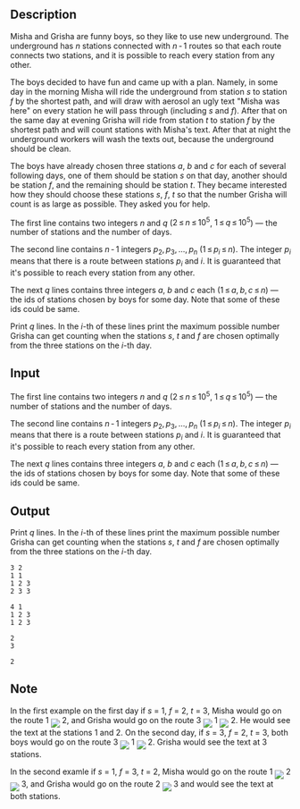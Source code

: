 ## Description

<div><p>Misha and Grisha are funny boys, so they like to use new underground. The underground has <span class="tex-span"><i>n</i></span> stations connected with <span class="tex-span"><i>n</i> - 1</span> routes so that each route connects two stations, and it is possible to reach every station from any other.</p><p>The boys decided to have fun and came up with a plan. Namely, in some day in the morning Misha will ride the underground from station <span class="tex-span"><i>s</i></span> to station <span class="tex-span"><i>f</i></span> by the shortest path, and will draw with aerosol an ugly text "Misha was here" on every station he will pass through (including <span class="tex-span"><i>s</i></span> and <span class="tex-span"><i>f</i></span>). After that on the same day at evening Grisha will ride from station <span class="tex-span"><i>t</i></span> to station <span class="tex-span"><i>f</i></span> by the shortest path and will count stations with Misha's text. After that at night the underground workers will wash the texts out, because the underground should be clean. </p><p>The boys have already chosen three stations <span class="tex-span"><i>a</i></span>, <span class="tex-span"><i>b</i></span> and <span class="tex-span"><i>c</i></span> for each of several following days, one of them should be station <span class="tex-span"><i>s</i></span> on that day, another should be station <span class="tex-span"><i>f</i></span>, and the remaining should be station <span class="tex-span"><i>t</i></span>. They became interested how they should choose these stations <span class="tex-span"><i>s</i></span>, <span class="tex-span"><i>f</i></span>, <span class="tex-span"><i>t</i></span> so that the number Grisha will count is as large as possible. They asked you for help.</p></div><div class="input-specification"><p>The first line contains two integers <span class="tex-span"><i>n</i></span> and <span class="tex-span"><i>q</i></span> (<span class="tex-span">2 ≤ <i>n</i> ≤ 10<sup class="upper-index">5</sup></span>, <span class="tex-span">1 ≤ <i>q</i> ≤ 10<sup class="upper-index">5</sup></span>)&nbsp;— the number of stations and the number of days.</p><p>The second line contains <span class="tex-span"><i>n</i> - 1</span> integers <span class="tex-span"><i>p</i><sub class="lower-index">2</sub>, <i>p</i><sub class="lower-index">3</sub>, ..., <i>p</i><sub class="lower-index"><i>n</i></sub></span> (<span class="tex-span">1 ≤ <i>p</i><sub class="lower-index"><i>i</i></sub> ≤ <i>n</i></span>). The integer <span class="tex-span"><i>p</i><sub class="lower-index"><i>i</i></sub></span> means that there is a route between stations <span class="tex-span"><i>p</i><sub class="lower-index"><i>i</i></sub></span> and <span class="tex-span"><i>i</i></span>. It is guaranteed that it's possible to reach every station from any other.</p><p>The next <span class="tex-span"><i>q</i></span> lines contains three integers <span class="tex-span"><i>a</i></span>, <span class="tex-span"><i>b</i></span> and <span class="tex-span"><i>c</i></span> each (<span class="tex-span">1 ≤ <i>a</i>, <i>b</i>, <i>c</i> ≤ <i>n</i></span>)&nbsp;— the ids of stations chosen by boys for some day. Note that some of these ids could be same.</p></div><div class="output-specification"><p>Print <span class="tex-span"><i>q</i></span> lines. In the <span class="tex-span"><i>i</i></span>-th of these lines print the maximum possible number Grisha can get counting when the stations <span class="tex-span"><i>s</i></span>, <span class="tex-span"><i>t</i></span> and <span class="tex-span"><i>f</i></span> are chosen optimally from the three stations on the <span class="tex-span"><i>i</i></span>-th day.</p></div>

## Input

<p>The first line contains two integers <span class="tex-span"><i>n</i></span> and <span class="tex-span"><i>q</i></span> (<span class="tex-span">2 ≤ <i>n</i> ≤ 10<sup class="upper-index">5</sup></span>, <span class="tex-span">1 ≤ <i>q</i> ≤ 10<sup class="upper-index">5</sup></span>)&nbsp;— the number of stations and the number of days.</p><p>The second line contains <span class="tex-span"><i>n</i> - 1</span> integers <span class="tex-span"><i>p</i><sub class="lower-index">2</sub>, <i>p</i><sub class="lower-index">3</sub>, ..., <i>p</i><sub class="lower-index"><i>n</i></sub></span> (<span class="tex-span">1 ≤ <i>p</i><sub class="lower-index"><i>i</i></sub> ≤ <i>n</i></span>). The integer <span class="tex-span"><i>p</i><sub class="lower-index"><i>i</i></sub></span> means that there is a route between stations <span class="tex-span"><i>p</i><sub class="lower-index"><i>i</i></sub></span> and <span class="tex-span"><i>i</i></span>. It is guaranteed that it's possible to reach every station from any other.</p><p>The next <span class="tex-span"><i>q</i></span> lines contains three integers <span class="tex-span"><i>a</i></span>, <span class="tex-span"><i>b</i></span> and <span class="tex-span"><i>c</i></span> each (<span class="tex-span">1 ≤ <i>a</i>, <i>b</i>, <i>c</i> ≤ <i>n</i></span>)&nbsp;— the ids of stations chosen by boys for some day. Note that some of these ids could be same.</p>

## Output

<p>Print <span class="tex-span"><i>q</i></span> lines. In the <span class="tex-span"><i>i</i></span>-th of these lines print the maximum possible number Grisha can get counting when the stations <span class="tex-span"><i>s</i></span>, <span class="tex-span"><i>t</i></span> and <span class="tex-span"><i>f</i></span> are chosen optimally from the three stations on the <span class="tex-span"><i>i</i></span>-th day.</p>





```input1
3 2
1 1
1 2 3
2 3 3

```




```input2
4 1
1 2 3
1 2 3

```




```output1
2
3

```




```output2
2

```



## Note

<p>In the first example on the first day if <span class="tex-span"><i>s</i></span> = <span class="tex-span">1</span>, <span class="tex-span"><i>f</i></span> = <span class="tex-span">2</span>, <span class="tex-span"><i>t</i></span> = <span class="tex-span">3</span>, Misha would go on the route <span class="tex-span">1</span> <img align="middle" class="tex-formula" src="file://K5MmXiby.png" style="max-width: 100.0%;max-height: 100.0%;"> <span class="tex-span">2</span>, and Grisha would go on the route <span class="tex-span">3</span> <img align="middle" class="tex-formula" src="file://aUbq0OEL.png" style="max-width: 100.0%;max-height: 100.0%;"> <span class="tex-span">1</span> <img align="middle" class="tex-formula" src="file://INgyURmp.png" style="max-width: 100.0%;max-height: 100.0%;"> <span class="tex-span">2</span>. He would see the text at the stations <span class="tex-span">1</span> and <span class="tex-span">2</span>. On the second day, if <span class="tex-span"><i>s</i></span> = <span class="tex-span">3</span>, <span class="tex-span"><i>f</i></span> = <span class="tex-span">2</span>, <span class="tex-span"><i>t</i></span> = <span class="tex-span">3</span>, both boys would go on the route <span class="tex-span">3</span> <img align="middle" class="tex-formula" src="file://VrZDfcW4.png" style="max-width: 100.0%;max-height: 100.0%;"> <span class="tex-span">1</span> <img align="middle" class="tex-formula" src="file://OOixO50b.png" style="max-width: 100.0%;max-height: 100.0%;"> <span class="tex-span">2</span>. Grisha would see the text at <span class="tex-span">3</span> stations.</p><p>In the second examle if <span class="tex-span"><i>s</i></span> = <span class="tex-span">1</span>, <span class="tex-span"><i>f</i></span> = <span class="tex-span">3</span>, <span class="tex-span"><i>t</i></span> = <span class="tex-span">2</span>, Misha would go on the route <span class="tex-span">1</span> <img align="middle" class="tex-formula" src="file://ltWgio5o.png" style="max-width: 100.0%;max-height: 100.0%;"> <span class="tex-span">2</span> <img align="middle" class="tex-formula" src="file://s1HbxYBc.png" style="max-width: 100.0%;max-height: 100.0%;"> <span class="tex-span">3</span>, and Grisha would go on the route <span class="tex-span">2</span> <img align="middle" class="tex-formula" src="file://ieAMK9C2.png" style="max-width: 100.0%;max-height: 100.0%;"> <span class="tex-span">3</span> and would see the text at both stations.</p>
